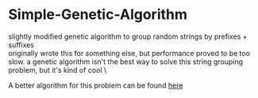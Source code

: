 # Simple-Genetic-Algorithm
slightly modified genetic algorithm to group random strings by prefixes + suffixes \
originally wrote this for something else, but performance proved to be too slow. a genetic algorithm isn't the best way to solve this string grouping problem, but it's kind of cool \

A better algorithm for this problem can be found [here](https://www.github.com/camelwater/strings-grouping-algorithm)
